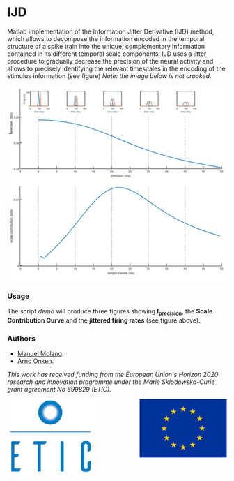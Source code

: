 # IJD

Matlab implementation of the Information Jitter Derivative (IJD) method, which allows to decompose the information encoded in the temporal structure of a spike train into the unique, complementary information contained in its different temporal scale components. IJD uses a jitter procedure to gradually decrease the precision of the neural activity and allows to precisely identifying the relevant timescales in the encoding of the stimulus information (see figure) *Note: the image below is not crooked*.

<img src="figs/IJD.png" width="600px" alt="the image is not crooked" align="middle">

### Usage

The script *demo* will produce three figures showing **I<sub>precision</sub>**, the **Scale Contribution Curve** and the **jittered firing rates** (see figure above).



### Authors
* [Manuel Molano](https://github.com/manuelmolano).
* [Arno Onken](https://github.com/asnelt).

*This work has received funding from the European Union's Horizon 2020 research and innovation programme under the Marie Sklodowska-Curie grant agreement No 699829 (ETIC).*

<img src="figs/LOGO.png" alt="ETIC" width="200px" align="left">
<img src="figs/flag_yellow_low.jpg" width="200px" align="right">
